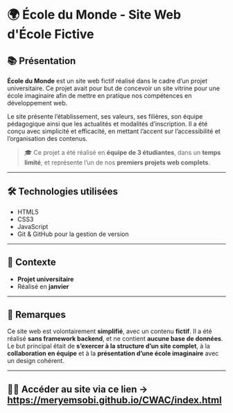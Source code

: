 # 🌍 École du Monde - Site Web d'École Fictive

## 📚 Présentation

**École du Monde** est un site web fictif réalisé dans le cadre d’un projet universitaire. Ce projet avait pour but de concevoir un site vitrine pour une école imaginaire afin de mettre en pratique nos compétences en développement web.

Le site présente l’établissement, ses valeurs, ses filières, son équipe pédagogique ainsi que les actualités et modalités d’inscription. Il a été conçu avec simplicité et efficacité, en mettant l’accent sur l’accessibilité et l’organisation des contenus.

> 🎓 Ce projet a été réalisé en **équipe de 3 étudiantes**, dans un **temps limité**, et représente l’un de nos **premiers projets web complets**.

---

## 🛠️ Technologies utilisées

- HTML5
- CSS3
- JavaScript 
- Git & GitHub pour la gestion de version

---

## 📅 Contexte

- **Projet universitaire**
- Réalisé en **janvier**

---

## 📌 Remarques

Ce site web est volontairement **simplifié**, avec un contenu **fictif**. Il a été réalisé **sans framework backend**, et ne contient **aucune base de données**. Le but principal était de **s’exercer à la structure d’un site complet**, à la **collaboration en équipe** et à la **présentation d’une école imaginaire** avec un design cohérent.

---

## ⛓️‍💥 Accéder au site via ce lien -> https://meryemsobi.github.io/CWAC/index.html
